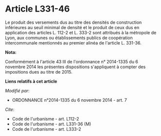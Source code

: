# Article L331-46

Le produit des versements dus au titre des densités de construction inférieures au seuil minimal de densité et le produit de
ceux dus en application des articles L. 112-2 et L. 333-2 sont attribués à la métropole de Lyon, aux communes ou
établissements publics de coopération intercommunale mentionnés au premier alinéa de l'article L. 331-36.

**Nota:**

Conformément à l'article 43 III de l'ordonnance n° 2014-1335 du 6 novembre 2014 les présentes dispositions s'appliquent à
compter des impositions dues au titre de 2015.

**Liens relatifs à cet article**

_Modifié par_:

  - ORDONNANCE n°2014-1335 du 6 novembre 2014 - art. 7

_Cite_:

  - Code de l'urbanisme - art. L112-2
  - Code de l'urbanisme - art. L331-36 (M)
  - Code de l'urbanisme - art. L333-2
